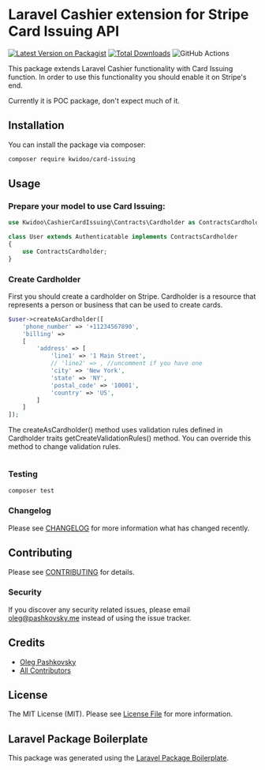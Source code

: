 # Laravel Cashier extension for Stripe Card Issuing API

[![Latest Version on Packagist](https://img.shields.io/packagist/v/kwidoo/card-issuing.svg?style=flat-square)](https://packagist.org/packages/kwidoo/card-issuing)
[![Total Downloads](https://img.shields.io/packagist/dt/kwidoo/card-issuing.svg?style=flat-square)](https://packagist.org/packages/kwidoo/card-issuing)
![GitHub Actions](https://github.com/kwidoo/card-issuing/actions/workflows/main.yml/badge.svg)

This package extends Laravel Cashier functionality with Card Issuing function. In order to use this functionality you should enable it on Stripe's end.

Currently it is POC package, don't expect much of it.

## Installation

You can install the package via composer:

```bash
composer require kwidoo/card-issuing
```

## Usage

### Prepare your model to use Card Issuing:

```php
use Kwidoo\CashierCardIssuing\Contracts\Cardholder as ContractsCardholder;

class User extends Authenticatable implements ContractsCardholder
{
    use ContractsCardholder;
}
```

### Create Cardholder

First you should create a cardholder on Stripe. Cardholder is a resource that represents a person or business that can be used to create cards.

```php
$user->createAsCardholder([
    'phone_number' => '+11234567890',
    'billing' =>
    [
        'address' => [
            'line1' => '1 Main Street',
            // 'line2' => , //uncomment if you have one
            'city' => 'New York',
            'state' => 'NY',
            'postal_code' => '10001',
            'country' => 'US',
        ]
    ]
]);
```

The createAsCardholder() method uses validation rules defined in Cardholder traits getCreateValidationRules() method. You can override this method to change validation rules.

```php

```

### Testing

```bash
composer test
```

### Changelog

Please see [CHANGELOG](CHANGELOG.md) for more information what has changed recently.

## Contributing

Please see [CONTRIBUTING](CONTRIBUTING.md) for details.

### Security

If you discover any security related issues, please email oleg@pashkovsky.me instead of using the issue tracker.

## Credits

- [Oleg Pashkovsky](https://github.com/kwidoo)
- [All Contributors](../../contributors)

## License

The MIT License (MIT). Please see [License File](LICENSE.md) for more information.

## Laravel Package Boilerplate

This package was generated using the [Laravel Package Boilerplate](https://laravelpackageboilerplate.com).
